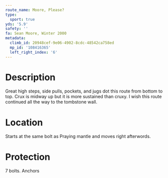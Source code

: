 ```yaml
---
route_name: Moore, Please?
type:
  sport: true
yds: '5.9'
safety: ''
fa: Sean Moore, Winter 2000
metadata:
  climb_id: 20948cef-9e06-4902-8cdc-48542ca758ed
  mp_id: '108416365'
  left_right_index: '6'
---
```

# Description
Great high steps, side pulls, pockets, and jugs dot this route from bottom to top. Crux is midway up but it is more sustained than cruxy. I wish this route continued all the way to the tombstone wall.

# Location
Starts at the same bolt as Praying mantle and moves right afterwords.

# Protection
7 bolts. Anchors
